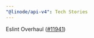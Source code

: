 ```yaml
---
"@linode/api-v4": Tech Stories
---
```


Eslint Overhaul ([#11941](https://github.com/linode/manager/pull/11941))
